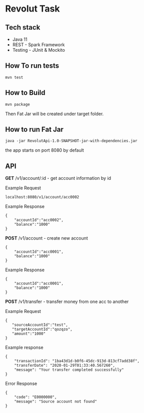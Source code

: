 # Revolut Task

## Tech stack

- Java 11
- REST - Spark Framework
- Testing - JUnit & Mockito

## How To run tests
`mvn test`

## How to Build
`mvn package` 

Then Fat Jar will be created under target folder.

## How to run Fat Jar 

`java -jar RevolutApi-1.0-SNAPSHOT-jar-with-dependencies.jar`

the app starts on port 8080 by default

## API
**GET** /v1/account/:id - get account information by id

Example Request
```
localhost:8080/v1/account/acc0002
```


Example Response

````
{
	"accountId":"acc0002",
	"balance":"1000"
}
````

**POST** /v1/account - create new account

````
{
	"accountId":"acc0001",
	"balance":"1000"
}
````
Example Response

````
{
	"accountId":"acc0001",
	"balance":"1000"
}
````


**POST** /v1/transfer - transfer money from one acc to another

Example Request

````
{ 
   "sourceAccountId":"test",
   "targetAccountId":"qozqzo",
   "amount":"1000"
}
````

Example response
````
{
    "transactionId": "1ba43d1d-b0f6-45dc-913d-813cf7add38f",
    "transferDate": "2020-01-29T01:33:40.567260",
    "message": "Your transfer completed successfully"
}
````

Error Response

````
{
    "code": "E0000000",
    "message": "Source account not found"
}
````
